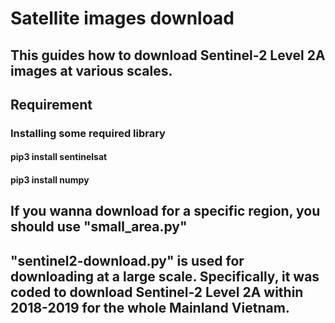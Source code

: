 # **Satellite images download**
## This guides how to download Sentinel-2 Level 2A images at various scales.

## Requirement
### Installing some required library
#### pip3 install sentinelsat
#### pip3 install numpy

## If you wanna download for a specific region, you should use "small_area.py"
## "sentinel2-download.py" is used for downloading at a large scale. Specifically, it was coded to download Sentinel-2 Level 2A within 2018-2019 for the whole Mainland Vietnam.



